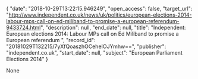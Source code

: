 {
  "date": "2018-10-29T13:22:15.946249", 
  "open_access": false, 
  "target_url": "http://www.independent.co.uk/news/uk/politics/european-elections-2014-labour-mps-call-on-ed-miliband-to-promise-a-european-referendum-9433724.html", 
  "description": null, 
  "end_date": null, 
  "title": "Independent:  European elections 2014: Labour MPs call on Ed Miliband to promise a European referendum ", 
  "record_id": "20181029T132215/7yXfQoaszhOCeheIOJYmhw==", 
  "publisher": "independent.co.uk", 
  "start_date": null, 
  "subject": "European Parliament Elections 2014"
}

None